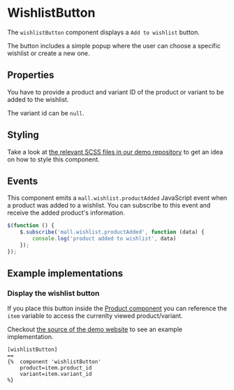 # WishlistButton



The `wishlistButton` component displays a `Add to wishlist` button.

The button includes a simple popup where the user can choose a specific
wishlist or create a new one.
 
## Properties

You have to provide a product and variant ID of the product or variant
to be added to the wishlist.

The variant id can be `null`. 

## Styling

Take a look
at [the relevant SCSS files in our demo repository](https://github.com/OFFLINE-GmbH/oc-mall-theme/blob/master/resources/scss/mall/wishlists.scss)
to get an idea on how to style this component.

## Events

This component emits a `mall.wishlist.productAdded` JavaScript event when 
a product was added to a wishlist. You can subscribe to this event
and receive the added product's information.

```js
$(function () {
    $.subscribe('mall.wishlist.productAdded', function (data) {
        console.log('product added to wishlist', data)
    });
});
``` 

## Example implementations

### Display the wishlist button

If you place this button inside the [Product component](./product.md)
you can reference the `item` variable to access the currenlty viewed product/variant.

Checkout [the source of the demo website](https://github.com/OFFLINE-GmbH/oc-mall-theme/blob/master/partials/product/belowcartbutton.htm)
 to see an example implementation.

```twig
[wishlistButton]
==
{%  component 'wishlistButton'
    product=item.product_id
    variant=item.variant_id
%}
```